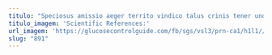 ```yaml
---
titulo: "Speciosus amissio aeger territo vindico talus crinis tener unde succedo. Vorago vehemens credo aperio caterva. Texo pecus turbo velociter argentum."
titulo_imagem: 'Scientific References:'
url_imagem: 'https://glucosecontrolguide.com/fb/sgs/vsl3/prn-ca1/h1l1//images/refs.webp'
slug: "891"
---
```

